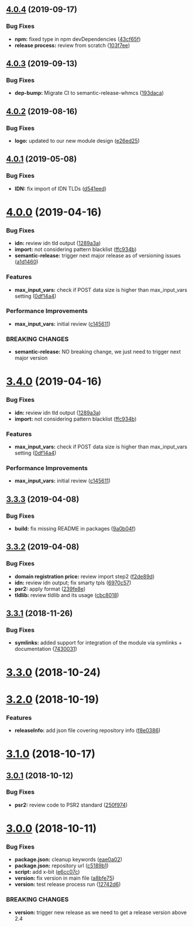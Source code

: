 ## [4.0.4](https://github.com/hexonet/whmcs-ispapi-pricingimporter/compare/v4.0.3...v4.0.4) (2019-09-17)


### Bug Fixes

* **npm:** fixed type in npm devDependencies ([43cf65f](https://github.com/hexonet/whmcs-ispapi-pricingimporter/commit/43cf65f))
* **release process:** review from scratch ([103f7ee](https://github.com/hexonet/whmcs-ispapi-pricingimporter/commit/103f7ee))

## [4.0.3](https://github.com/hexonet/whmcs-ispapi-pricingimporter/compare/v4.0.2...v4.0.3) (2019-09-13)


### Bug Fixes

* **dep-bump:** Migrate CI to semantic-release-whmcs ([193daca](https://github.com/hexonet/whmcs-ispapi-pricingimporter/commit/193daca))

## [4.0.2](https://github.com/hexonet/whmcs-ispapi-pricingimporter/compare/v4.0.1...v4.0.2) (2019-08-16)


### Bug Fixes

* **logo:** updated to our new module design ([e26ed25](https://github.com/hexonet/whmcs-ispapi-pricingimporter/commit/e26ed25))

## [4.0.1](https://github.com/hexonet/whmcs-ispapi-pricingimporter/compare/v4.0.0...v4.0.1) (2019-05-08)


### Bug Fixes

* **IDN:** fix import of IDN TLDs ([d541eed](https://github.com/hexonet/whmcs-ispapi-pricingimporter/commit/d541eed))

# [4.0.0](https://github.com/hexonet/whmcs-ispapi-pricingimporter/compare/v3.3.3...v4.0.0) (2019-04-16)


### Bug Fixes

* **idn:** review idn tld output ([1289a3a](https://github.com/hexonet/whmcs-ispapi-pricingimporter/commit/1289a3a))
* **import:** not considering pattern blacklist ([ffc934b](https://github.com/hexonet/whmcs-ispapi-pricingimporter/commit/ffc934b))
* **semantic-release:** trigger next major release as of versioning issues ([a1d1460](https://github.com/hexonet/whmcs-ispapi-pricingimporter/commit/a1d1460))


### Features

* **max_input_vars:** check if POST data size is higher than max_input_vars setting ([0df14a4](https://github.com/hexonet/whmcs-ispapi-pricingimporter/commit/0df14a4))


### Performance Improvements

* **max_input_vars:** initial review ([c145611](https://github.com/hexonet/whmcs-ispapi-pricingimporter/commit/c145611))


### BREAKING CHANGES

* **semantic-release:** NO breaking change, we just need to trigger next major version

# [3.4.0](https://github.com/hexonet/whmcs-ispapi-pricingimporter/compare/v3.3.3...v3.4.0) (2019-04-16)


### Bug Fixes

* **idn:** review idn tld output ([1289a3a](https://github.com/hexonet/whmcs-ispapi-pricingimporter/commit/1289a3a))
* **import:** not considering pattern blacklist ([ffc934b](https://github.com/hexonet/whmcs-ispapi-pricingimporter/commit/ffc934b))


### Features

* **max_input_vars:** check if POST data size is higher than max_input_vars setting ([0df14a4](https://github.com/hexonet/whmcs-ispapi-pricingimporter/commit/0df14a4))


### Performance Improvements

* **max_input_vars:** initial review ([c145611](https://github.com/hexonet/whmcs-ispapi-pricingimporter/commit/c145611))

## [3.3.3](https://github.com/hexonet/whmcs-ispapi-pricingimporter/compare/v3.3.2...v3.3.3) (2019-04-08)


### Bug Fixes

* **build:** fix missing README in packages ([9a0b04f](https://github.com/hexonet/whmcs-ispapi-pricingimporter/commit/9a0b04f))

## [3.3.2](https://github.com/hexonet/whmcs-ispapi-pricingimporter/compare/v3.3.1...v3.3.2) (2019-04-08)


### Bug Fixes

* **domain registration price:** review import step2 ([f2de89d](https://github.com/hexonet/whmcs-ispapi-pricingimporter/commit/f2de89d))
* **idn:** review idn output; fix smarty tpls ([6970c57](https://github.com/hexonet/whmcs-ispapi-pricingimporter/commit/6970c57))
* **psr2:** apply format ([239fe8e](https://github.com/hexonet/whmcs-ispapi-pricingimporter/commit/239fe8e))
* **tldlib:** review tldlib and its usage ([cbc8018](https://github.com/hexonet/whmcs-ispapi-pricingimporter/commit/cbc8018))

## [3.3.1](https://github.com/hexonet/whmcs-ispapi-pricingimporter/compare/v3.3.0...v3.3.1) (2018-11-26)


### Bug Fixes

* **symlinks:** added support for integration of the module via symlinks + documentation ([7430031](https://github.com/hexonet/whmcs-ispapi-pricingimporter/commit/7430031))

# [3.3.0](https://github.com/hexonet/whmcs-ispapi-pricingimporter/compare/v3.2.0...v3.3.0) (2018-10-24)

# [3.2.0](https://github.com/hexonet/whmcs-ispapi-pricingimporter/compare/v3.1.0...v3.2.0) (2018-10-19)


### Features

* **releaseInfo:** add json file covering repository info ([f8e0386](https://github.com/hexonet/whmcs-ispapi-pricingimporter/commit/f8e0386))

# [3.1.0](https://github.com/hexonet/whmcs-ispapi-pricingimporter/compare/v3.0.1...v3.1.0) (2018-10-17)

## [3.0.1](https://github.com/hexonet/whmcs-ispapi-pricingimporter/compare/v3.0.0...v3.0.1) (2018-10-12)


### Bug Fixes

* **psr2:** review code to PSR2 standard ([250f974](https://github.com/hexonet/whmcs-ispapi-pricingimporter/commit/250f974))

# [3.0.0](https://github.com/hexonet/whmcs-ispapi-pricingimporter/compare/v2.0.0...v3.0.0) (2018-10-11)


### Bug Fixes

* **package.json:** cleanup keywords ([eae0a02](https://github.com/hexonet/whmcs-ispapi-pricingimporter/commit/eae0a02))
* **package.json:** repository url ([c5189b1](https://github.com/hexonet/whmcs-ispapi-pricingimporter/commit/c5189b1))
* **script:** add x-bit ([e6cc07c](https://github.com/hexonet/whmcs-ispapi-pricingimporter/commit/e6cc07c))
* **version:** fix version in main file ([a8bfe75](https://github.com/hexonet/whmcs-ispapi-pricingimporter/commit/a8bfe75))
* **version:** test release process run ([12742d6](https://github.com/hexonet/whmcs-ispapi-pricingimporter/commit/12742d6))


### BREAKING CHANGES

* **version:** trigger new release as we need to get a release version above 2.4
